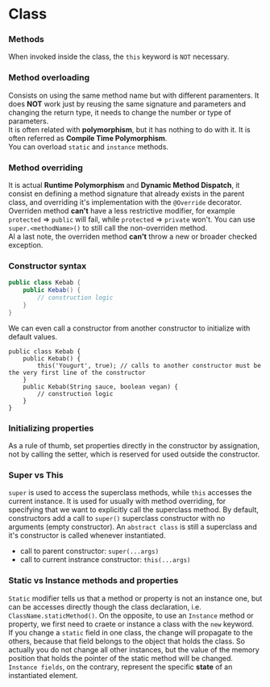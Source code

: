 # Class


### Methods
When invoked inside the class, the `this` keyword is `NOT` necessary.

### Method overloading
Consists on using the same method name but with different paramenters. It does **NOT** work just by reusing the same signature and parameters and changing the return type, it needs to change the number or type of parameters.  
It is often related with **polymorphism**, but it has nothing to do with it. It is often referred as **Compile Time Polymorphism**.  
You can overload `static` and `instance` methods. 

### Method overriding
It is actual **Runtime Polymorphism** and **Dynamic Method Dispatch**, it consist en defining a method signature that already exists in the parent class, and overriding it's implementation with the `@Override` decorator.  
Overriden method **can't** have a less restrictive modifier, for example `protected` => `public` will fail, while `protected` => `private` won't. You can use `super.<methodName>()` to still call the non-overriden method.  
Al a last note, the overriden method **can't** throw a new or broader checked exception. 

### Constructor syntax
```java
public class Kebab {
	public Kebab() {
		// construction logic
	}
}
```
We can even call a constructor from another constructor to initialize with default values.
```
public class Kebab {
	public Kebab() {
		this('Yougurt', true); // calls to another constructor must be the very first line of the constructor
	}
	public Kebab(String sauce, boolean vegan) {
		// construction logic
	}
}
```

### Initializing properties
As a rule of thumb, set properties directly in the constructor by assignation, not by calling the setter, which is reserved for used outside the constructor.

### Super vs This
`super` is used to access the superclass methods, while `this` accesses the current instance. It is used for usually with method overriding, for specifying that we want to explicitly call the superclass method. By default, constructors add a call to `super()` superclass constructor with no arguments (empty constructor). An `abstract class` is still a superclass and it's constructor is called whenever instantiated.
* call to parent constructor: `super(...args)`
* call to current instrance constructor: `this(...args)`

### Static vs Instance methods and properties
`Static` modifier tells us that a method or property is not an instance one, but can be accesses directly though the class declaration, i.e. `ClassName.staticMethod()`. On the opposite, to use an `Instance` method or property, we first need to craete or instance a class with the `new` keyword.  
If you change a `static` field in one class, the change will propagate to the others, because that field belongs to the object that holds the class. So actually you do not change all other instances, but the value of the memory position that holds the pointer of the static method will be changed.
`Instance fields`, on the contrary, represent the specific **state** of an instantiated element. 